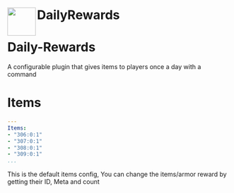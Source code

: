 <h1>DailyRewards<img src="http://imgur.com/gallery/ltjvrvt" height="64" width="64" align="left"></img></h1>

# Daily-Rewards

A configurable plugin that gives items to players once a day with a command

# Items

```yaml
---
Items:
- "306:0:1"
- "307:0:1"
- "308:0:1"
- "309:0:1"
...
```

This is the default items config, You can change the items/armor reward by getting their ID, Meta and count
